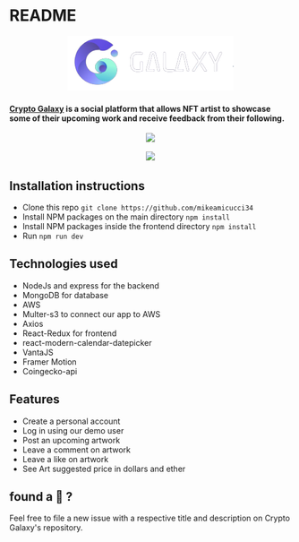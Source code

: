 # README

<p align="center">
  <img src="https://github.com/mikeamicucci34/Crypto_Galaxy/blob/main/frontend/src/assets/clogo.png" />
</p>

#### [Crypto Galaxy](https://cryptogalaxy.herokuapp.com/#/) is a social platform that allows NFT artist to showcase some of their upcoming work and receive feedback from their following.



<p align="center">
  <img src="https://github.com/mikeamicucci34/Crypto_Galaxy/blob/main/frontend/src/assets/production%20ReadME%20Gif/homepage2.gif" />
</p>


<p align="center">
  <img src="https://github.com/mikeamicucci34/Crypto_Galaxy/blob/main/frontend/src/assets/production%20ReadME%20Gif/index%20page.gif" />
</p>

## Installation instructions
 * Clone this repo `git clone https://github.com/mikeamicucci34`
 * Install NPM packages on the main directory  `npm install`
 * Install NPM packages inside the frontend directory  `npm install`
 * Run `npm run dev`

## Technologies used
 * NodeJs and express for the backend
 * MongoDB for database
 * AWS
 * Multer-s3 to connect our app to AWS
 * Axios
 * React-Redux for frontend
 * react-modern-calendar-datepicker
 * VantaJS
 * Framer Motion
 * Coingecko-api

## Features
 * Create a personal account 
 * Log in using our demo user 
 * Post an upcoming artwork
 * Leave a comment on artwork
 * Leave a like on artwork
 * See Art suggested price in dollars and ether


## found a 🐛 ?
 Feel free to file a new issue with a respective title and description on Crypto Galaxy's repository.